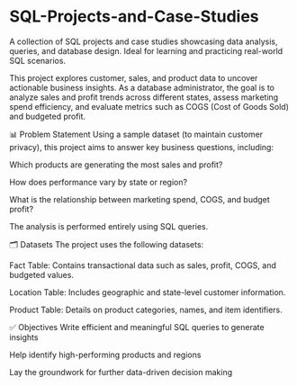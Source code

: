 # SQL-Projects-and-Case-Studies
A collection of SQL projects and case studies showcasing data analysis, queries, and database design. Ideal for learning and practicing real-world SQL scenarios.

This project explores customer, sales, and product data to uncover actionable business insights. As a database administrator, the goal is to analyze sales and profit trends across different states, assess marketing spend efficiency, and evaluate metrics such as COGS (Cost of Goods Sold) and budgeted profit.

📊 Problem Statement
Using a sample dataset (to maintain customer privacy), this project aims to answer key business questions, including:

Which products are generating the most sales and profit?

How does performance vary by state or region?

What is the relationship between marketing spend, COGS, and budget profit?

The analysis is performed entirely using SQL queries.

🗂️ Datasets
The project uses the following datasets:

Fact Table: Contains transactional data such as sales, profit, COGS, and budgeted values.

Location Table: Includes geographic and state-level customer information.

Product Table: Details on product categories, names, and item identifiers.

✅ Objectives
Write efficient and meaningful SQL queries to generate insights

Help identify high-performing products and regions

Lay the groundwork for further data-driven decision making
